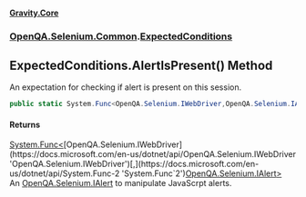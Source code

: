 #### [Gravity.Core](./index.md 'index')
### [OpenQA.Selenium.Common](./OpenQA-Selenium-Common.md 'OpenQA.Selenium.Common').[ExpectedConditions](./OpenQA-Selenium-Common-ExpectedConditions.md 'OpenQA.Selenium.Common.ExpectedConditions')
## ExpectedConditions.AlertIsPresent() Method
An expectation for checking if alert is present on this session.  
```csharp
public static System.Func<OpenQA.Selenium.IWebDriver,OpenQA.Selenium.IAlert> AlertIsPresent();
```
#### Returns
[System.Func&lt;](https://docs.microsoft.com/en-us/dotnet/api/System.Func-2 'System.Func`2')[OpenQA.Selenium.IWebDriver](https://docs.microsoft.com/en-us/dotnet/api/OpenQA.Selenium.IWebDriver 'OpenQA.Selenium.IWebDriver')[,](https://docs.microsoft.com/en-us/dotnet/api/System.Func-2 'System.Func`2')[OpenQA.Selenium.IAlert](https://docs.microsoft.com/en-us/dotnet/api/OpenQA.Selenium.IAlert 'OpenQA.Selenium.IAlert')[&gt;](https://docs.microsoft.com/en-us/dotnet/api/System.Func-2 'System.Func`2')  
An [OpenQA.Selenium.IAlert](https://docs.microsoft.com/en-us/dotnet/api/OpenQA.Selenium.IAlert 'OpenQA.Selenium.IAlert') to manipulate JavaScrpt alerts.  
